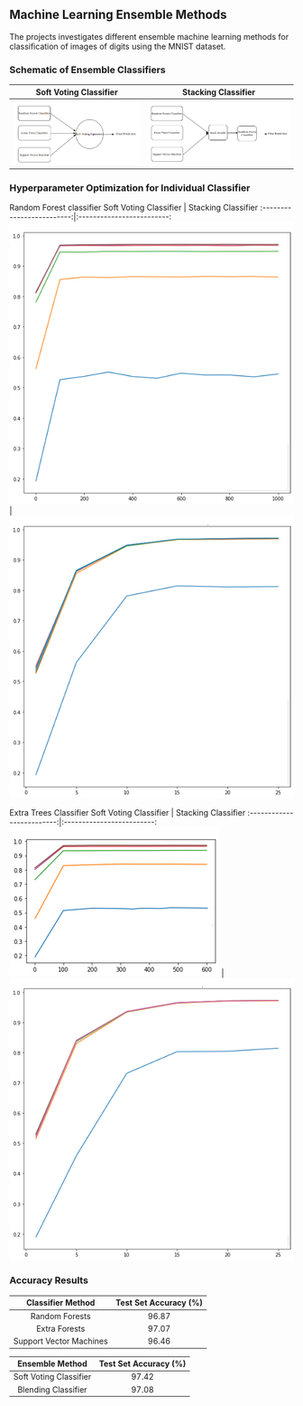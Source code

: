 ## Machine Learning Ensemble Methods

The projects investigates different ensemble machine learning methods for classification of images of digits using the MNIST dataset.

### Schematic of Ensemble Classifiers

Soft Voting Classifier           |  Stacking Classifier
:-------------------------:|:-------------------------:
![](images/soft_voting.png)  |  ![](images/stacking.png)

### Hyperparameter Optimization for Individual Classifier

Random Forest classifier
Soft Voting Classifier           |  Stacking Classifier
:-------------------------:|:-------------------------:
![](images/rf_Score_Estimators.png)  |  ![](images/rf_Score_MaxDepth.png)

Extra Trees Classifier
Soft Voting Classifier           |  Stacking Classifier
:-------------------------:|:-------------------------:
![](images/et_Score_Estimators.png)  |  ![](images/et_Score_MaxDepth.png)


### Accuracy Results 

	
|    Classifier Method    | Test Set Accuracy (%) |    
|:-----------------------:|:---------------------:|   
|      Random Forests     |         96.87         |     
|      Extra Forests      |         97.07         |    
| Support Vector Machines |         96.46         |


|     Ensemble Method    | Test Set Accuracy (%) |
|:----------------------:|:---------------------:|
| Soft Voting Classifier |         97.42         |
|   Blending Classifier  |         97.08         |
